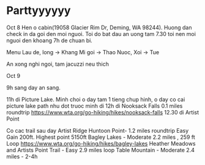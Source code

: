 # Parttyyyyyy
Oct 8
Hen o cabin(19058 Glacier Rim Dr, Deming, WA 98244). Huong dan check in da goi den moi nguoi. Toi do bat dau an uong tam 7.30 toi nen moi nguoi den khoang 7h de chuan bi.

Menu 
Lau de, long -> Khang
Mi goi -> Thao
Nuoc, Xoi -> Tue

An xong nghi ngoi, tam jacuzzi neu thich

Oct 9

9h sang day an sang.

11h di Picture Lake. Minh choi o day tam 1 tieng chup hinh, o day co cai picture lake path nhu dot truoc minh di
12h di Nooksack Falls 0.1 miles roundtrip https://www.wta.org/go-hiking/hikes/nooksack-falls
12.30 di Artist Point

Co cac trail sau day
Artist Ridge Huntoon Point- 1.2 miles roundtrip Easy Gain 200ft. Highest point 5150ft
Bagley Lakes - Moderate 2.2 miles , 259 ft Loop https://www.wta.org/go-hiking/hikes/bagley-lakes
Heather Meadows and Artists Point Trail - Easy 2.9 miles loop
Table Mountain - Moderate 2.4 miles - 2-4h


